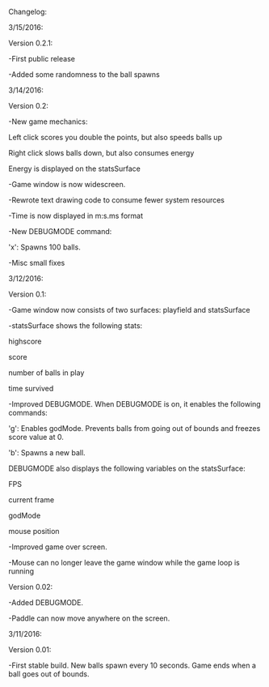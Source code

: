Changelog:

3/15/2016:

Version 0.2.1:

-First public release

-Added some randomness to the ball spawns

3/14/2016:

Version 0.2:

-New game mechanics:

Left click scores you double the points, but also speeds balls up

Right click slows balls down, but also consumes energy

Energy is displayed on the statsSurface

-Game window is now widescreen.

-Rewrote text drawing code to consume fewer system resources

-Time is now displayed in m:s.ms format

-New DEBUGMODE command:

  'x': Spawns 100 balls.

-Misc small fixes

3/12/2016:

Version 0.1:

-Game window now consists of two surfaces: playfield and statsSurface

-statsSurface shows the following stats:

  highscore

  score

  number of balls in play

  time survived

-Improved DEBUGMODE. When DEBUGMODE is on, it enables the following commands:

  'g': Enables godMode. Prevents balls from going out of bounds and freezes score value at 0.

  'b': Spawns a new ball.

 DEBUGMODE also displays the following variables on the statsSurface:

  FPS

  current frame

  godMode

  mouse position

-Improved game over screen.

-Mouse can no longer leave the game window while the game loop is running

Version 0.02:

-Added DEBUGMODE.

-Paddle can now move anywhere on the screen.

3/11/2016:

Version 0.01:

-First stable build. New balls spawn every 10 seconds. Game ends when a ball goes out of bounds.

